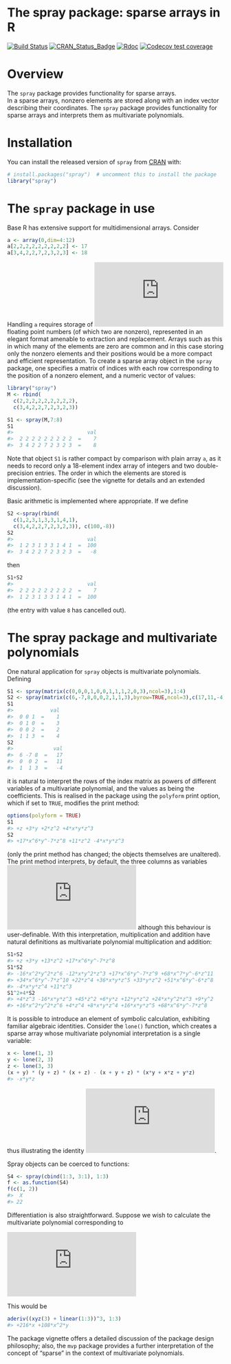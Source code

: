 The spray package: sparse arrays in R
================

<!-- README.md is generated from README.Rmd. Please edit that file -->

<!-- badges: start -->

[![Build
Status](https://travis-ci.org/RobinHankin/spray.svg?branch=master)](https://travis-ci.org/RobinHankin/spray)
[![CRAN\_Status\_Badge](https://www.r-pkg.org/badges/version/spray)](https://cran.r-project.org/package=spray)
[![Rdoc](http://www.rdocumentation.org/badges/version/spray)](http://www.rdocumentation.org/packages/spray)
[![Codecov test
coverage](https://codecov.io/gh/RobinHankin/spray/branch/master/graph/badge.svg)](https://codecov.io/gh/RobinHankin/spray/branch/master)
<!-- badges: end -->

# Overview

The `spray` package provides functionality for sparse arrays.  
In a sparse arrays, nonzero elements are stored along with an index
vector describing their coordinates. The `spray` package provides
functionality for sparse arrays and interprets them as multivariate
polynomials.

# Installation

You can install the released version of `spray` from
[CRAN](https://CRAN.R-project.org) with:

``` r
# install.packages("spray")  # uncomment this to install the package
library("spray")
```

# The `spray` package in use

Base R has extensive support for multidimensional arrays. Consider

``` r
a <- array(0,dim=4:12)
a[2,2,2,2,2,2,2,2,2] <- 17
a[3,4,2,2,7,2,3,2,3] <- 18
```

Handling `a` requires storage of
![\\prod\_{i=4}^{12}i=79833600](https://latex.codecogs.com/png.latex?%5Cprod_%7Bi%3D4%7D%5E%7B12%7Di%3D79833600
"\\prod_{i=4}^{12}i=79833600") floating point numbers (of which two are
nonzero), represented in an elegant format amenable to extraction and
replacement. Arrays such as this in which many of the elements are zero
are common and in this case storing only the nonzero elements and their
positions would be a more compact and efficient representation. To
create a sparse array object in the `spray` package, one specifies a
matrix of indices with each row corresponding to the position of a
nonzero element, and a numeric vector of values:

``` r
library("spray")
M <- rbind(
  c(2,2,2,2,2,2,2,2,2),
  c(3,4,2,2,7,2,3,2,3))

S1 <- spray(M,7:8)
S1
#>                        val
#>  2 2 2 2 2 2 2 2 2  =    7
#>  3 4 2 2 7 2 3 2 3  =    8
```

Note that object `S1` is rather compact by comparison with plain array
`a`, as it needs to record only a 18-element index array of integers and
two double-precision entries. The order in which the elements are stored
is implementation-specific (see the vignette for details and an extended
discussion).

Basic arithmetic is implemented where appropriate. If we define

``` r
S2 <-spray(rbind(
  c(1,2,3,1,3,3,1,4,1),
  c(3,4,2,2,7,2,3,2,3)), c(100,-8))
S2
#>                        val
#>  1 2 3 1 3 3 1 4 1  =  100
#>  3 4 2 2 7 2 3 2 3  =   -8
```

then

``` r
S1+S2
#>                        val
#>  2 2 2 2 2 2 2 2 2  =    7
#>  1 2 3 1 3 3 1 4 1  =  100
```

(the entry with value `8` has cancelled out).

# The spray package and multivariate polynomials

One natural application for `spray` objects is multivariate polynomials.
Defining

``` r
S1 <- spray(matrix(c(0,0,0,1,0,0,1,1,1,2,0,3),ncol=3),1:4)
S2 <- spray(matrix(c(6,-7,8,0,0,2,1,1,3),byrow=TRUE,ncol=3),c(17,11,-4))
S1
#>            val
#>  0 0 1  =    1
#>  0 1 0  =    3
#>  0 0 2  =    2
#>  1 1 3  =    4
S2
#>             val
#>  6 -7 8  =   17
#>  0  0 2  =   11
#>  1  1 3  =   -4
```

it is natural to interpret the rows of the index matrix as powers of
different variables of a multivariate polynomial, and the values as
being the coefficients. This is realised in the package using the
`polyform` print option, which if set to `TRUE`, modifies the print
method:

``` r
options(polyform = TRUE)
S1
#> +z +3*y +2*z^2 +4*x*y*z^3
S2
#> +17*x^6*y^-7*z^8 +11*z^2 -4*x*y*z^3
```

(only the print method has changed; the objects themselves are
unaltered). The print method interprets, by default, the three columns
as variables ![x,y,z](https://latex.codecogs.com/png.latex?x%2Cy%2Cz
"x,y,z") although this behaviour is user-definable. With this
interpretation, multiplication and addition have natural definitions as
multivariate polynomial multiplication and addition:

``` r
S1+S2
#> +z +3*y +13*z^2 +17*x^6*y^-7*z^8
S1*S2
#> -16*x^2*y^2*z^6 -12*x*y^2*z^3 +17*x^6*y^-7*z^9 +68*x^7*y^-6*z^11
#> +34*x^6*y^-7*z^10 +22*z^4 +36*x*y*z^5 +33*y*z^2 +51*x^6*y^-6*z^8
#> -4*x*y*z^4 +11*z^3
S1^2+4*S2
#> +4*z^3 -16*x*y*z^3 +45*z^2 +6*y*z +12*y*z^2 +24*x*y^2*z^3 +9*y^2
#> +16*x^2*y^2*z^6 +4*z^4 +8*x*y*z^4 +16*x*y*z^5 +68*x^6*y^-7*z^8
```

It is possible to introduce an element of symbolic calculation,
exhibiting familiar algebraic identities. Consider the `lone()`
function, which creates a sparse array whose multivariate polynomial
interpretation is a single variable:

``` r
x <- lone(1, 3)
y <- lone(2, 3)
z <- lone(3, 3)
(x + y) * (y + z) * (x + z) - (x + y + z) * (x*y + x*z + y*z)
#> -x*y*z
```

thus illustrating the identity
![(x+y+z)(xy+xz+yz)=(x+y)(y+z)(x+z)+xyz](https://latex.codecogs.com/png.latex?%28x%2By%2Bz%29%28xy%2Bxz%2Byz%29%3D%28x%2By%29%28y%2Bz%29%28x%2Bz%29%2Bxyz
"(x+y+z)(xy+xz+yz)=(x+y)(y+z)(x+z)+xyz").

Spray objects can be coerced to functions:

``` r
S4 <- spray(cbind(1:3, 3:1), 1:3)
f <- as.function(S4)
f(c(1, 2))
#>  X 
#> 22
```

Differentiation is also straightforward. Suppose we wish to calculate
the multivariate polynomial corresponding to

  
![
\\frac{\\partial^6}{\\partial x\\,\\partial^2y\\,\\partial^3z}
\\left(xyz + x+2y+3z\\right)^3.
](https://latex.codecogs.com/png.latex?%0A%5Cfrac%7B%5Cpartial%5E6%7D%7B%5Cpartial%20x%5C%2C%5Cpartial%5E2y%5C%2C%5Cpartial%5E3z%7D%0A%5Cleft%28xyz%20%2B%20x%2B2y%2B3z%5Cright%29%5E3.%0A
"
\\frac{\\partial^6}{\\partial x\\,\\partial^2y\\,\\partial^3z}
\\left(xyz + x+2y+3z\\right)^3.
")  

This would be

``` r
aderiv((xyz(3) + linear(1:3))^3, 1:3)
#> +216*x +108*x^2*y
```

The package vignette offers a detailed discussion of the package design
philosophy; also, the `mvp` package provides a further interpretation of
the concept of “sparse” in the context of multivariate polynomials.
